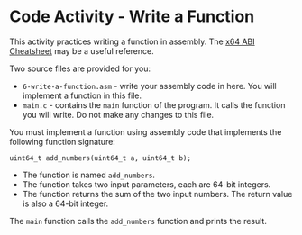 # Code Activity - Write a Function

This activity practices writing a function in assembly. The [x64 ABI Cheatsheet](../../lecture-notes/6%20-%20x64%20ABI%20Cheatsheet.md) may be a useful reference.

Two source files are provided for you:
- `6-write-a-function.asm` - write your assembly code in here. You will implement a function in this file.
- `main.c` - contains the `main` function of the program. It calls the function you will write. Do not make any changes to this file.

You must implement a function using assembly code that implements the following function signature:

```
uint64_t add_numbers(uint64_t a, uint64_t b);
```

- The function is named `add_numbers`.
- The function takes two input parameters, each are 64-bit integers.
- The function returns the sum of the two input numbers. The return value is also a 64-bit integer.

The `main` function calls the `add_numbers` function and prints the result.
